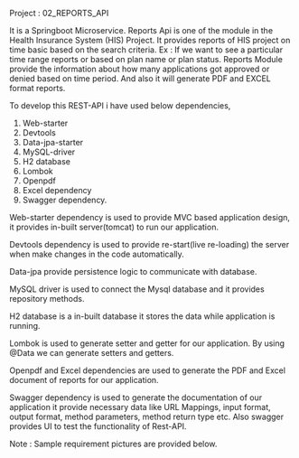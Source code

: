 Project : 02_REPORTS_API

It is a Springboot Microservice.
Reports Api is one of the module in the Health Insurance System (HIS) Project.
It provides reports of HIS project on time basic based on the search criteria.
Ex : If we want to see a particular time range reports or based on plan name or plan status.
Reports Module provide the information about how many applications got approved or denied based on time period.
And also it will generate PDF and EXCEL format reports.

To develop this REST-API i have used below dependencies,
1) Web-starter
2) Devtools
3) Data-jpa-starter
4) MySQL-driver
5) H2 database
6) Lombok
7) Openpdf
8) Excel dependency
9) Swagger dependency.

Web-starter dependency is used to provide MVC based application design, it provides in-built server(tomcat) to run our application.

Devtools dependency is used to provide re-start(live re-loading) the server when make changes in the code automatically.

Data-jpa provide persistence logic to communicate with database.

MySQL driver is used to connect the Mysql database and it provides repository methods.

H2 database is a in-built database it stores the data while application is running.

Lombok is used to generate setter and getter for our application.
By using @Data we can generate setters and getters.

Openpdf and Excel dependencies are used to generate the PDF and Excel document of reports for our application.

Swagger dependency is used to generate the documentation of our application it provide necessary data like URL Mappings, input format, output format, method parameters, method return type etc.
Also swagger provides UI to test the functionality of Rest-API.

Note : Sample requirement pictures are provided below.
